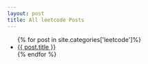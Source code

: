 ```yaml
---
layout: post
title: All leetcode Posts
---
```


<ul>
{% for post in site.categories['leetcode']%}
    <li><a href="{{ post.url }}">{{ post.title }}</a></li>
{% endfor %}
</ul>

